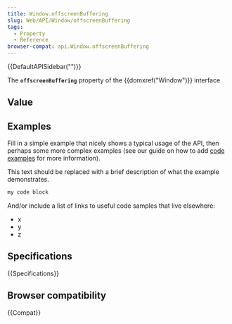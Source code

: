 ```yaml
---
title: Window.offscreenBuffering
slug: Web/API/Window/offscreenBuffering
tags:
  - Property
  - Reference
browser-compat: api.Window.offscreenBuffering
---
```

{{DefaultAPISidebar("")}}

The **`offscreenBuffering`** property of the {{domxref("Window")}} interface 

## Value



## Examples

Fill in a simple example that nicely shows a typical usage of the API, then perhaps some more complex examples (see our guide on how to add [code examples](/en-US/docs/MDN/Contribute/Structures/Code_examples) for more information).

This text should be replaced with a brief description of what the example demonstrates.

```js
my code block
```

And/or include a list of links to useful code samples that live elsewhere:

*   x
*   y
*   z

## Specifications

{{Specifications}}

## Browser compatibility

{{Compat}}


